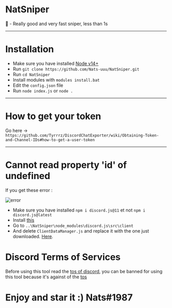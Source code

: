 # NatSniper
🌙 - Really good and very fast sniper, less than 1s

-----

# Installation

* Make sure you have installed [Node v14+](https://nodejs.org/en/)
* Run `git clone https://github.com/Nats-uuu/NatSniper.git`
* Run `cd NatSniper`
* Install modules with `modules install.bat`
* Edit the `config.json` file
* Run `node index.js` or `node .`

-----

# How to get your token 

Go here -> `https://github.com/Tyrrrz/DiscordChatExporter/wiki/Obtaining-Token-and-Channel-IDs#how-to-get-a-user-token`

-----

# Cannot read property 'id' of undefined 

If you get these error :

![error](https://i.imgur.com/VJjRhp5.png)

* Make sure you have installed `npm i discord.js@11` et not `npm i discord.js@latest`
* Install [this](https://cdn.discordapp.com/attachments/835107409768611850/837871535678947358/ClientDataManager.js)
* Go to `..\NatSniper\node_modules\discord.js\src\client`
* And delete `ClientDataManager.js` and replace it with the one just downloaded. [Here](https://cdn.discordapp.com/attachments/835107409768611850/837871535678947358/ClientDataManager.js).

# Discord Terms of Services

Before using this tool read the [tos of discord](https://discord.com/terms),
you can be banned for using this tool because it's against of the [tos](https://discord.com/terms)


# Enjoy and star it :) Nats#1987
